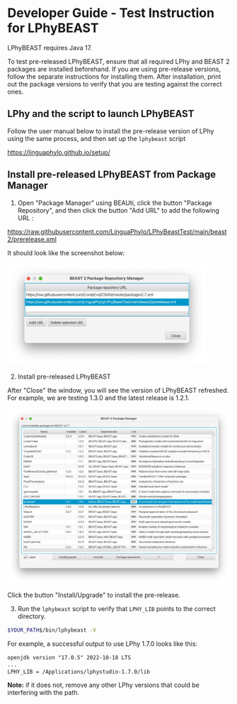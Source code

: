 # Developer Guide - Test Instruction for LPhyBEAST

LPhyBEAST requires Java 17.

To test pre-released LPhyBEAST, ensure that all required LPhy and BEAST 2 packages are installed beforehand.
If you are using pre-release versions, follow the separate instructions for installing them.
After installation, print out the package versions to verify that you are testing against the correct ones.


## LPhy and the script to launch LPhyBEAST

Follow the user manual below to install the pre-release version of LPhy using the same process, 
and then set up the `lphybeast` script

https://linguaphylo.github.io/setup/


## Install pre-released LPhyBEAST from Package Manager

1. Open "Package Manager" using BEAUti, click the button "Package Repository", 
and then click the button "Add URL" to add the following URL :

https://raw.githubusercontent.com/LinguaPhylo/LPhyBeastTest/main/beast2/prerelease.xml

It should look like the screenshot below:

<a href="./LPhyBeastTestRepo.png"><img src="LPhyBeastTestRepo.png" width="450" ></a>

2. Install pre-released LPhyBEAST 

After "Close" the window, you will see the version of LPhyBEAST refreshed. 
For example, we are testing 1.3.0 and the latest release is 1.2.1.

<a href="./PackageManager.png"><img src="PackageManager.png" width="700" ></a>

Click the button "Install/Upgrade" to install the pre-release.

3. Run the `lphybeast` script to verify that `LPHY_LIB` points to the correct directory.

```bash
$YOUR_PATH$/bin/lphybeast -V
```

For example, a successful output to use LPhy 1.7.0 looks like this: 

```
openjdk version "17.0.5" 2022-10-18 LTS
...
LPHY_LIB = /Applications/lphystudio-1.7.0/lib
```
**Note:** if it does not, remove any other LPhy versions that could be interfering with the path.

